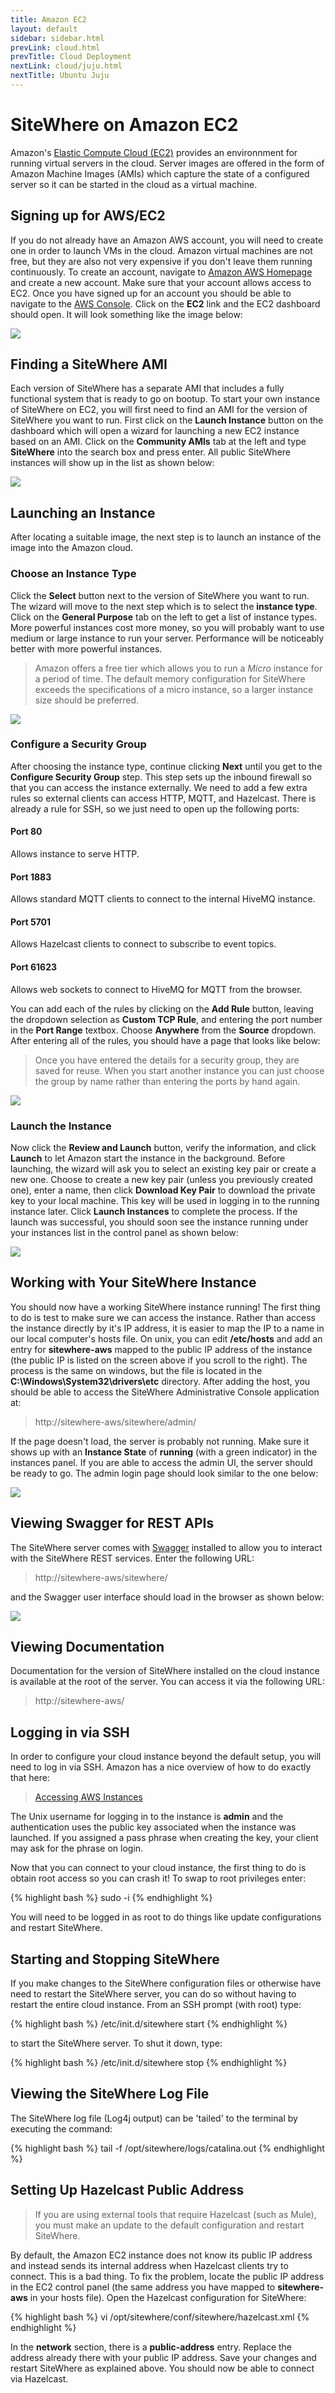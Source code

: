 ```yaml
---
title: Amazon EC2
layout: default
sidebar: sidebar.html
prevLink: cloud.html
prevTitle: Cloud Deployment
nextLink: cloud/juju.html
nextTitle: Ubuntu Juju
---
```


# SiteWhere on Amazon EC2
Amazon's [Elastic Compute Cloud (EC2)](http://aws.amazon.com/ec2/) provides an environnment for running virtual
servers in the cloud. Server images are offered in the form of Amazon Machine Images (AMIs) which capture
the state of a configured server so it can be started in the cloud as a virtual machine.

## Signing up for AWS/EC2
If you do not already have an Amazon AWS account, you will need to create one in order to launch VMs in the cloud.
Amazon virtual machines are not free, but they are also not very expensive if you don\'t leave them running 
continuously. To create an account, navigate to [Amazon AWS Homepage](http://aws.amazon.com/) and create 
a new account. Make sure that your account allows access to EC2. Once you have signed up for an account
you should be able to navigate to the [AWS Console](https://console.aws.amazon.com). Click on the **EC2** link 
and the EC2 dashboard should open. It will look something like the image below:

<a href="{{ site.url }}/images/cloud/ec2-dashboard.png" data-lightbox="architecture" title="Amazon EC2 Dashboard">
	<img src="{{ site.url }}/images/cloud/ec2-dashboard.png"/>
</a>

## Finding a SiteWhere AMI
Each version of SiteWhere has a separate AMI that includes a fully functional system that is ready to go
on bootup. To start your own instance of SiteWhere on EC2, you will first need to find an AMI for the
version of SiteWhere you want to run. First click on the **Launch Instance** button on the dashboard which
will open a wizard for launching a new EC2 instance based on an AMI. Click on the **Community AMIs** tab
at the left and type **SiteWhere** into the search box and press enter. All public SiteWhere instances
will show up in the list as shown below:

<a href="{{ site.url }}/images/cloud/ec2-sitewhere-amis.png" data-lightbox="architecture" title="SiteWhere AMI List">
	<img src="{{ site.url }}/images/cloud/ec2-sitewhere-amis.png"/>
</a>

## Launching an Instance
After locating a suitable image, the next step is to launch an instance of the image into
the Amazon cloud.

### Choose an Instance Type
Click the **Select** button next to the version of SiteWhere you want to run. The wizard will move to the next step 
which is to select the **instance type**. Click on the **General Purpose** tab on the left to get a list of instance
types. More powerful instances cost more money, so you will probably want to use medium or large 
instance to run your server. Performance will be noticeably better with more powerful instances.

> Amazon offers a free tier which allows you to run a *Micro* instance for a period of time. The default memory
  configuration for SiteWhere exceeds the specifications of a micro instance, so a larger instance size should
  be preferred.

<a href="{{ site.url }}/images/cloud/ec2-instance-type.png" data-lightbox="architecture" title="Choose Instance Type">
	<img src="{{ site.url }}/images/cloud/ec2-instance-type.png"/>
</a>

### Configure a Security Group
After choosing the instance type, continue clicking **Next** until you get to the **Configure Security Group** step.
This step sets up the inbound firewall so that you can access the instance externally. We need to add a few extra 
rules so external clients can access HTTP, MQTT, and Hazelcast. There is already a rule for SSH, so we just need to 
open up the following ports:

#### Port 80
Allows instance to serve HTTP.

#### Port 1883
Allows standard MQTT clients to connect to the internal HiveMQ instance.
	
#### Port 5701
Allows Hazelcast clients to connect to subscribe to event topics.
	
#### Port 61623
Allows web sockets to connect to HiveMQ for MQTT from the browser.
	
You can add each of the rules by clicking on the **Add Rule** button, leaving the dropdown selection as **Custom TCP Rule**,
and entering the port number in the **Port Range** textbox. Choose **Anywhere** from the **Source** dropdown. After entering 
all of the rules, you should have a page that looks like below:

> Once you have entered the details for a security group, they are saved for reuse. When you start another
  instance you can just choose the group by name rather than entering the ports by hand again.

<a href="{{ site.url }}/images/cloud/ec2-security-group.png" data-lightbox="architecture" title="Set Up Security Group">
	<img src="{{ site.url }}/images/cloud/ec2-security-group.png"/>
</a>

### Launch the Instance
Now click the **Review and Launch** button, verify the information, and click **Launch** to let Amazon start the
instance in the background. Before launching, the wizard will ask you to select an existing key pair or create a new one. 
Choose to create a new key pair (unless you previously created one), enter a name, then click **Download Key Pair** to 
download the private key to your local machine. This key will be used in logging in to the running instance later. 
Click **Launch Instances** to complete the process. If the launch was successful, you should soon see the instance running
under your instances list in the control panel as shown below:

<a href="{{ site.url }}/images/cloud/ec2-launched.png" data-lightbox="architecture" title="EC2 Instance Successfully Launched">
	<img src="{{ site.url }}/images/cloud/ec2-launched.png"/>
</a>

## Working with Your SiteWhere Instance
You should now have a working SiteWhere instance running! The first thing to do is test to make sure we can access
the instance. Rather than access the instance directly by it's IP address, it is easier to map the IP to a name
in our local computer's hosts file. On unix, you can edit **/etc/hosts** and add an entry for **sitewhere-aws**
mapped to the public IP address of the instance (the public IP is listed on the screen above if you scroll to the 
right). The process is the same on windows, but the file is located in the **C:\\Windows\\System32\\drivers\\etc** directory.
After adding the host, you should be able to access the SiteWhere Administrative Console application at:

> http://sitewhere-aws/sitewhere/admin/
	
If the page doesn't load, the server is probably not running. Make sure it shows up with an **Instance State** of 
**running** (with a green indicator) in the instances panel. If you are able to access the admin UI, the server
should be ready to go. The admin login page should look similar to the one below:

<a href="{{ site.url }}/images/cloud/sw-admin-login.png" data-lightbox="architecture" title="SiteWhere Admin Login Page">
	<img src="{{ site.url }}/images/cloud/sw-admin-login.png"/>
</a>

## Viewing Swagger for REST APIs
The SiteWhere server comes with [Swagger](https://github.com/wordnik/swagger-ui) installed to allow you to interact
with the SiteWhere REST services. Enter the following URL:

> http://sitewhere-aws/sitewhere/
	
and the Swagger user interface should load in the browser as shown below:

<a href="{{ site.url }}/images/cloud/sw-swagger.png" data-lightbox="architecture" title="Swagger Interface">
	<img src="{{ site.url }}/images/cloud/sw-swagger.png"/>
</a>

## Viewing Documentation
Documentation for the version of SiteWhere installed on the cloud instance is available at the root of the server. You
can access it via the following URL:

> http://sitewhere-aws/
	 
## Logging in via SSH
In order to configure your cloud instance beyond the default setup, you will need to log in via SSH. Amazon has
a nice overview of how to do exactly that here:

> [Accessing AWS Instances](http://docs.aws.amazon.com/AWSEC2/latest/UserGuide/AccessingInstances.html)
	
The Unix username for logging in to the instance is **admin** and the authentication uses
the public key associated when the instance was launched. If you assigned a pass phrase
when creating the key, your client may ask for the phrase on login.
	
Now that you can connect to your cloud instance, the first thing to do is obtain root access so you can crash it!
To swap to root privileges enter:

{% highlight bash %}
sudo -i
{% endhighlight %}
	
You will need to be logged in as root to do things like update configurations and restart SiteWhere.
	 	 
## Starting and Stopping SiteWhere
If you make changes to the SiteWhere configuration files or otherwise have need to restart the SiteWhere server,
you can do so without having to restart the entire cloud instance. From an SSH prompt (with root) type:

{% highlight bash %}
/etc/init.d/sitewhere start
{% endhighlight %}
	
to start the SiteWhere server. To shut it down, type:

{% highlight bash %}
/etc/init.d/sitewhere stop
{% endhighlight %}
	 	 
## Viewing the SiteWhere Log File
The SiteWhere log file (Log4j output) can be 'tailed' to the terminal by executing the command:

{% highlight bash %}
tail -f /opt/sitewhere/logs/catalina.out
{% endhighlight %}

## Setting Up Hazelcast Public Address

> If you are using external tools that require Hazelcast (such as Mule), you must make an update to
  the default configuration and restart SiteWhere.
            
By default, the Amazon EC2 instance does not know its public IP address and instead sends its internal address
when Hazelcast clients try to connect. This is a bad thing. To fix the problem, locate the public IP address 
in the EC2 control panel (the same address you have mapped to **sitewhere-aws** in your hosts file). Open the
Hazelcast configuration for SiteWhere:

{% highlight bash %}
vi /opt/sitewhere/conf/sitewhere/hazelcast.xml
{% endhighlight %}

In the **network** section, there is a **public-address** entry. Replace the address already there with your public
IP address. Save your changes and restart SiteWhere as explained above. You should now be able to connect via Hazelcast.

	 